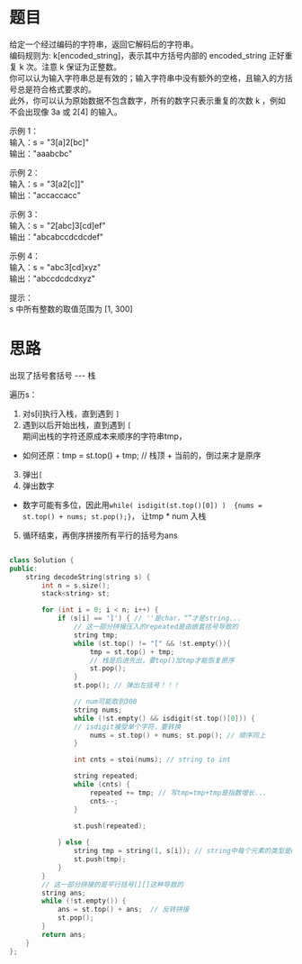 # 题目
给定一个经过编码的字符串，返回它解码后的字符串。  
编码规则为: k[encoded_string]，表示其中方括号内部的 encoded_string 正好重复 k 次。注意 k 保证为正整数。  
你可以认为输入字符串总是有效的；输入字符串中没有额外的空格，且输入的方括号总是符合格式要求的。  
此外，你可以认为原始数据不包含数字，所有的数字只表示重复的次数 k ，例如不会出现像 3a 或 2[4] 的输入。

示例 1：  
输入：s = "3[a]2[bc]"  
输出："aaabcbc"

示例 2：  
输入：s = "3[a2[c]]"  
输出："accaccacc"

示例 3：  
输入：s = "2[abc]3[cd]ef"  
输出："abcabccdcdcdef"

示例 4：  
输入：s = "abc3[cd]xyz"  
输出："abccdcdcdxyz"

提示：  
s 中所有整数的取值范围为 [1, 300] 

# 思路

出现了括号套括号 --- 栈  

遍历s：  
1. 对s[i]执行入栈，直到遇到 `]`  
2. 遇到以后开始出栈，直到遇到 `[`  
期间出栈的字符还原成本来顺序的字符串tmp，  
* 如何还原：tmp = st.top() + tmp; // 栈顶 + 当前的，倒过来才是原序  
3. 弹出`[`  
4. 弹出数字  
* 数字可能有多位，因此用`while( isdigit(st.top()[0]) )  {nums = st.top() + nums; st.pop();}`，
让tmp * num 入栈  
5. 循环结束，再倒序拼接所有平行的括号为ans

```c++

class Solution {
public:
    string decodeString(string s) {
        int n = s.size();
        stack<string> st;

        for (int i = 0; i < n; i++) {
            if (s[i] == ']') { // ''是char，“”才是string...
                // 这一部分拼接压入的repeated是由嵌套括号导致的
                string tmp;
                while (st.top() != "[" && !st.empty()){
                    tmp = st.top() + tmp; 
                    // 栈是后进先出，要top()加tmp才能恢复原序
                    st.pop();
                }
                st.pop(); // 弹出左括号！！！

                // num可能取到300
                string nums;
                while (!st.empty() && isdigit(st.top()[0])) { 
                // isdigit接受单个字符，要转换
                    nums = st.top() + nums; st.pop(); // 顺序同上
                }

                int cnts = stoi(nums); // string to int

                string repeated;
                while (cnts) {
                    repeated += tmp; // 写tmp=tmp+tmp是指数增长...
                    cnts--;
                }
                
                st.push(repeated);

            } else {
                string tmp = string(1, s[i]); // string中每个元素的类型是char，需要类型转换
                st.push(tmp);
            }
        }
        // 这一部分拼接的是平行括号[][]这种导致的
        string ans;
        while (!st.empty()) {
            ans = st.top() + ans;  // 反转拼接
            st.pop();
        }
        return ans;
    }
};

```
